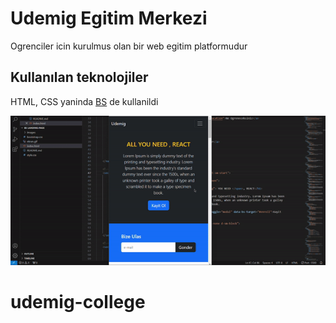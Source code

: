 <h1> Udemig Egitim Merkezi</h1>

Ogrenciler icin kurulmus olan bir web egitim platformudur

<h2> Kullanılan teknolojiler</h2>

HTML, CSS yaninda <a href="https://getbootstrap.com/"> BS</a> de kullanildi

![](ekran2.gif)

# udemig-college
